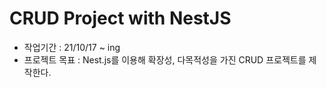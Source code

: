 # CRUD Project with NestJS

- 작업기간 : 21/10/17 ~ ing
- 프로젝트 목표 : Nest.js를 이용해 확장성, 다목적성을 가진 CRUD 프로젝트를 제작한다.
